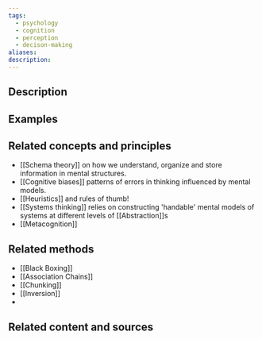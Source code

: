 ```yaml
---
tags:
  - psychology
  - cognition
  - perception
  - decison-making
aliases: 
description:
---
```


## Description


## Examples 


## Related concepts and principles
- [[Schema theory]] on how we understand, organize and store information in mental structures. 
- [[Cognitive biases]] patterns of errors in thinking influenced by mental models.
- [[Heuristics]] and rules of thumb! 
- [[Systems thinking]] relies on constructing 'handable' mental models of systems at different levels of [[Abstraction]]s
- [[Metacognition]]

## Related methods
- [[Black Boxing]]
- [[Association Chains]]
- [[Chunking]]
- [[Inversion]]
- 


## Related content and sources

